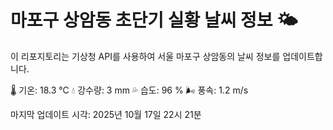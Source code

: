 
# 마포구 상암동 초단기 실황 날씨 정보 🌤️

이 리포지토리는 기상청 API를 사용하여 서울 마포구 상암동의 날씨 정보를 업데이트합니다. 

🌡️ 기온: 18.3 ℃
💧 강수량: 3 mm
💦 습도: 96 %
🌬️ 풍속: 1.2 m/s

마지막 업데이트 시각: 2025년 10월 17일 22시 21분    
